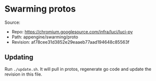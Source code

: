 # Swarming protos

Source:

*   Repo: https://chromium.googlesource.com/infra/luci/luci-py
*   Path: appengine/swarming/proto
*   Revision: af78cee31d3852e29eaaeb77aad194648c85563f

## Updating

Run `./update.sh`. It will pull in protos, regenerate go code and update the
revision in this file.
